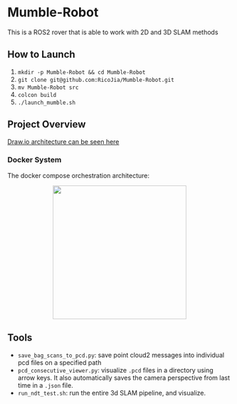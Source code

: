 # Mumble-Robot
This is a ROS2 rover that is able to work with 2D and 3D SLAM methods

## How to Launch
1. `mkdir -p Mumble-Robot && cd Mumble-Robot`
1. `git clone git@github.com:RicoJia/Mumble-Robot.git`
1. `mv Mumble-Robot src`
1. `colcon build`
1. `./launch_mumble.sh`

## Project Overview

[Draw.io architecture can be seen here](https://drive.google.com/file/d/1xhYCnX8CW-aLHqrS937fNR_KCQ_xAEB0/view?usp=sharing)

### Docker System

The docker compose orchestration architecture:

<div style="text-align: center;">
<p align="center">
    <figure>
        <img src="https://github.com/user-attachments/assets/380d3e80-478a-41f9-8de0-0a1f552c23fd" height="300" alt=""/>
    </figure>
</p>
</div>

## Tools

- `save_bag_scans_to_pcd.py`: save point cloud2 messages into individual pcd files on a specified path
- `pcd_consecutive_viewer.py`: visualize `.pcd` files in a directory using arrow keys. It also automatically saves the camera perspective from last time in a `.json` file.
- `run_ndt_test.sh`: run the entire 3d SLAM pipeline, and visualize.

